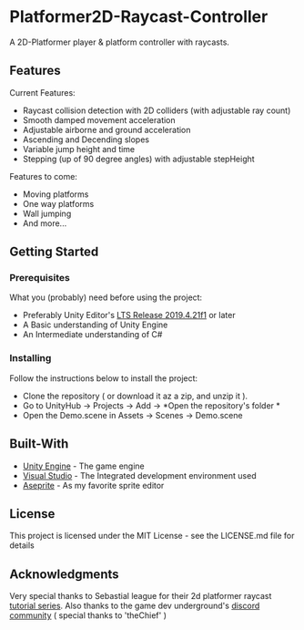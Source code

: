 # Platformer2D-Raycast-Controller
  A 2D-Platformer player &amp; platform controller with raycasts.
  
  ## Features
  Current Features:
  * Raycast collision detection with 2D colliders (with adjustable ray count)
  * Smooth damped movement acceleration
  * Adjustable airborne and ground acceleration
  * Ascending and Decending slopes
  * Variable jump height and time
  * Stepping (up of 90 degree angles) with adjustable stepHeight
  
  Features to come:
  * Moving platforms
  * One way platforms
  * Wall jumping
  * And more...
  
  ## Getting Started
  ### Prerequisites
  What you (probably) need before using the project:
  * Preferably Unity Editor's [LTS Release 2019.4.21f1](https://unity3d.com/unity/qa/lts-releases) or later
  * A Basic understanding of Unity Engine
  * An Intermediate understanding of C#
  
  ### Installing
  Follow the instructions below to install the project:
  * Clone the repository ( or download it az a zip, and unzip it ).
  * Go to UnityHub -> Projects -> Add -> *Open the repository's folder *
  * Open the Demo.scene in Assets -> Scenes -> Demo.scene
  
  ## Built-With
  * [Unity Engine](https://unity.com/) - The game engine
  * [Visual Studio](https://visualstudio.microsoft.com/) - The Integrated development environment used
  * [Aseprite](https://www.aseprite.org/) - As my favorite sprite editor
  
  ## License
  This project is licensed under the MIT License - see the LICENSE.md file for details
  
  ## Acknowledgments
  Very special thanks to Sebastial league for their 2d platformer raycast [tutorial series](https://www.youtube.com/watch?v=MbWK8bCAU2w&list=PLFt_AvWsXl0f0hqURlhyIoAabKPgRsqjz).
  Also thanks to the game dev underground's [discord community](https://discord.gg/MKzPbwGK) ( special thanks to 'theChief' )

